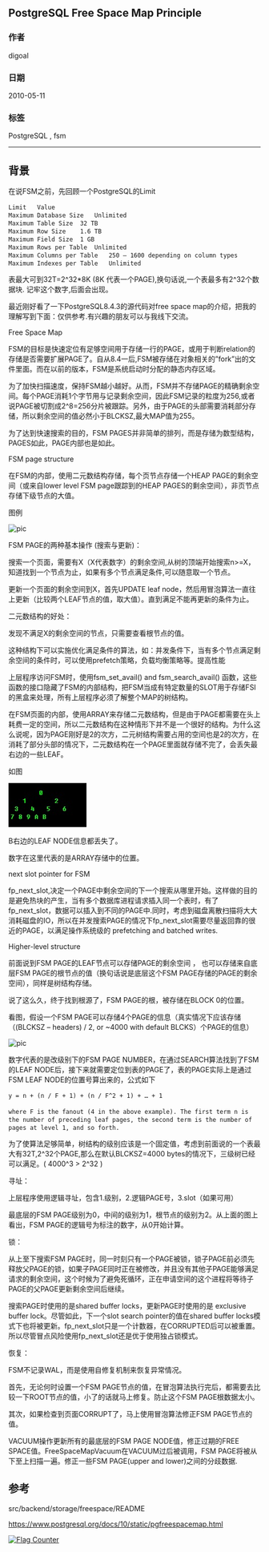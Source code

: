 ## PostgreSQL Free Space Map Principle  
                                      
### 作者                                         
digoal                                 
                                  
### 日期                                                                                                     
2010-05-11                               
                                     
### 标签                                  
PostgreSQL , fsm           
                                                                                                        
----                                                                                                  
                                                                                                           
## 背景    
在说FSM之前，先回顾一个PostgreSQL的Limit  
  
```  
Limit	Value  
Maximum Database Size	Unlimited  
Maximum Table Size	32 TB  
Maximum Row Size	1.6 TB  
Maximum Field Size	1 GB  
Maximum Rows per Table	Unlimited  
Maximum Columns per Table	250 – 1600 depending on column types  
Maximum Indexes per Table	Unlimited  
```  
  
表最大可到32T=2^32*8K  (8K 代表一个PAGE),换句话说,一个表最多有2^32个数据块. 记牢这个数字,后面会出现。  
  
最近刚好看了一下PostgreSQL8.4.3的源代码对free space map的介绍，把我的理解写到下面：仅供参考.有兴趣的朋友可以与我线下交流。  
  
Free Space Map  
  
FSM的目标是快速定位有足够空间用于存储一行的PAGE，或用于判断relation的存储是否需要扩展PAGE了。自从8.4一后,FSM被存储在对象相关的”fork”出的文件里面。而在以前的版本，FSM是系统启动时分配的静态内存区域。  
  
为了加快扫描速度，保持FSM越小越好。从而，FSM并不存储PAGE的精确剩余空间。每个PAGE消耗1个字节用与记录剩余空间，因此FSM记录的粒度为256,或者说PAGE被切割成2^8=256分片被跟踪。另外，由于PAGE的头部需要消耗部分存储，所以剩余空间的值必然小于BLCKSZ,最大MAP值为255。  
  
为了达到快速搜索的目的，FSM PAGES并非简单的排列，而是存储为数型结构，PAGES如此，PAGE内部也是如此。  
  
FSM page structure  
  
在FSM的内部，使用二元数结构存储，每个页节点存储一个HEAP PAGE的剩余空间（或来自lower level FSM page跟踪到的HEAP PAGES的剩余空间），非页节点存储下级节点的大值。  
  
图例  
  
![pic](20100511_02_pic_001.jpg)  
  
FSM PAGE的两种基本操作 (搜索与更新)：  
  
搜索一个页面，需要有X（X代表数字）的剩余空间,从树的顶端开始搜索n>=X，知道找到一个节点为止，如果有多个节点满足条件,可以随意取一个节点。  
  
更新一个页面的剩余空间到X，首先UPDATE leaf node，然后用冒泡算法一直往上更新（比较两个LEAF节点的值，取大值）。直到满足不能再更新的条件为止。  
  
二元数结构的好处：  
  
发现不满足X的剩余空间的节点，只需要查看根节点的值。  
  
这种结构下可以实施优化满足条件的算法，如：并发条件下，当有多个节点满足剩余空间的条件时，可以使用prefetch策略，负载均衡策略等。提高性能  
  
上层程序访问FSM时，使用fsm_set_avail() and fsm_search_avail() 函数，这些函数的接口隐藏了FSM的内部结构，把FSM当成有特定数量的SLOT用于存储FSI的黑盒来处理，所有上层程序必须了解整个MAP的树结构。  
  
在FSM页面的内部，使用ARRAY来存储二元数结构，但是由于PAGE都需要在头上耗费一定的空间，所以二元数结构在这种情形下并不是一个很好的结构。为什么这么说呢，因为PAGE刚好是2的次方，二元树结构需要占用的空间也是2的次方，在消耗了部分头部的情况下，二元数结构在一个PAGE里面就存储不完了，会丢失最右边的一些LEAF。  
  
如图  
  
![pic](20100511_02_pic_002.jpg)  
  
B右边的LEAF NODE信息都丢失了。  
  
数字在这里代表的是ARRAY存储中的位置。  
  
next slot pointer for FSM  
  
fp_next_slot,决定一个PAGE中剩余空间的下一个搜索从哪里开始。这样做的目的是避免热块的产生，当有多个数据库进程请求插入同一个表时，有了fp_next_slot，数据可以插入到不同的PAGE中.同时，考虑到磁盘离散扫描将大大消耗磁盘的IO，所以在并发搜索PAGE的情况下fp_next_slot需要尽量返回靠的很近的PAGE，以满足操作系统级的 prefetching and batched writes.  
  
Higher-level structure  
  
前面说到FSM PAGE的LEAF节点可以存储PAGE的剩余空间 ， 也可以存储来自底层FSM PAGE的根节点的值（换句话说是底层这个FSM PAGE存储的PAGE的剩余空间），同样是树结构存储。  
  
说了这么久，终于找到根源了，FSM PAGE的根，被存储在BLOCK 0的位置。  
  
看图，假设一个FSM PAGE可以存储4个PAGE的信息（真实情况下应该存储（(BLCKSZ – headers) / 2, or ~4000 with default BLCKS）个PAGE的信息）  
  
![pic](20100511_02_pic_003.jpg)  
  
数字代表的是改级别下的FSM PAGE NUMBER，在通过SEARCH算法找到了FSM的LEAF NODE后，接下来就需要定位到表的PAGE了，表的PAGE实际上是通过FSM LEAF NODE的位置号算出来的，公式如下  
  
```  
y = n + (n / F + 1) + (n / F^2 + 1) + … + 1  
  
where F is the fanout (4 in the above example). The first term n is the number of preceding leaf pages, the second term is the number of pages at level 1, and so forth.  
```  
  
为了使算法足够简单，树结构的级别应该是一个固定值，考虑到前面说的一个表最大有32T,2^32个PAGE,那么在默认BLCKSZ=4000 bytes的情况下，三级树已经可以满足。( 4000^3 > 2^32 )  
  
寻址：  
  
上层程序使用逻辑寻址，包含1.级别，2.逻辑PAGE号，3.slot（如果可用）  
  
最底层的FSM PAGE级别为0，中间的级别为1，根节点的级别为2。从上面的图上看出，FSM PAGE的逻辑号为标注的数字，从0开始计算。  
  
锁：  
  
从上至下搜索FSM PAGE时，同一时刻只有一个PAGE被锁，锁子PAGE前必须先释放父PAGE的锁，如果子PAGE同时正在被修改，并且没有其他子PAGE能够满足请求的剩余空间，这个时候为了避免死循环，正在申请空间的这个进程将等待子PAGE的父PAGE更新剩余空间后继续。  
  
搜索PAGE时使用的是shared buffer locks，更新PAGE时使用的是 exclusive buffer lock。尽管如此，下一个slot search pointer的值在shared buffer locks模式下也将被更新。fp_next_slot只是一个计数器，在CORRUPTED后可以被重置。所以尽管冒点风险使用fp_next_slot还是优于使用独占锁模式。  
  
恢复：  
  
FSM不记录WAL，而是使用自修复机制来恢复异常情况。  
  
首先，无论何时设置一个FSM PAGE节点的值，在冒泡算法执行完后，都需要去比较一下ROOT节点的值，小了的话就马上修复。防止这个FSM PAGE根数据太小。  
  
其次，如果检查到页面CORRUPT了，马上使用冒泡算法修正FSM PAGE节点的值。  
  
VACUUM操作更新所有的最底层的FSM PAGE NODE值，修正过期的FREE SPACE值。FreeSpaceMapVacuum在VACUUM过后被调用，FSM PAGE将被从下至上扫描一遍。修正一些FSM PAGE(upper and lower)之间的分歧数据.  
  
## 参考
src/backend/storage/freespace/README   
    
https://www.postgresql.org/docs/10/static/pgfreespacemap.html  
  
<a rel="nofollow" href="http://info.flagcounter.com/h9V1"  ><img src="http://s03.flagcounter.com/count/h9V1/bg_FFFFFF/txt_000000/border_CCCCCC/columns_2/maxflags_12/viewers_0/labels_0/pageviews_0/flags_0/"  alt="Flag Counter"  border="0"  ></a>  
  
